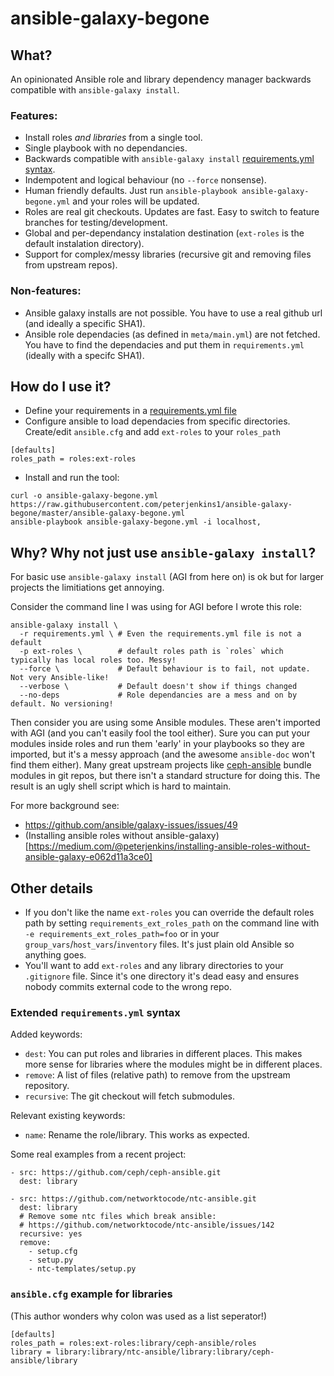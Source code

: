 # ansible-galaxy-begone

## What?

An opinionated Ansible role and library dependency manager backwards compatible with `ansible-galaxy install`.

### Features:
* Install roles *and libraries* from a single tool.
* Single playbook with no dependancies.
* Backwards compatible with `ansible-galaxy install` [requirements.yml syntax](http://docs.ansible.com/ansible/latest/galaxy.html#installing-multiple-roles-from-a-file).
* Indempotent and logical behaviour (no `--force` nonsense).
* Human friendly defaults. Just run `ansible-playbook ansible-galaxy-begone.yml` and your roles will be updated.
* Roles are real git checkouts. Updates are fast. Easy to switch to feature branches for testing/development.
* Global and per-dependancy instalation destination (`ext-roles` is the default instalation directory).
* Support for complex/messy libraries (recursive git and removing files from upstream repos).

### Non-features:
* Ansible galaxy installs are not possible. You have to use a real github url (and ideally a specific SHA1).
* Ansible role dependacies (as defined in `meta/main.yml`) are not fetched. You have to find the dependacies and put them in `requirements.yml` (ideally with a specifc SHA1).

## How do I use it?

* Define your requirements in a [requirements.yml file](http://docs.ansible.com/ansible/latest/galaxy.html#installing-multiple-roles-from-a-file)
* Configure ansible to load dependacies from specific directories. Create/edit `ansible.cfg` and add `ext-roles` to your `roles_path`
```
[defaults]
roles_path = roles:ext-roles
```
* Install and run the tool:
```
curl -o ansible-galaxy-begone.yml https://raw.githubusercontent.com/peterjenkins1/ansible-galaxy-begone/master/ansible-galaxy-begone.yml
ansible-playbook ansible-galaxy-begone.yml -i localhost,
```

## Why? Why not just use `ansible-galaxy install`?

For basic use `ansible-galaxy install` (AGI from here on) is ok but for larger projects the limitiations get annoying.

Consider the command line I was using for AGI before I wrote this role:
```
ansible-galaxy install \
  -r requirements.yml \ # Even the requirements.yml file is not a default
  -p ext-roles \        # default roles path is `roles` which typically has local roles too. Messy!
  --force \             # Default behaviour is to fail, not update. Not very Ansible-like!
  --verbose \           # Default doesn't show if things changed
  --no-deps             # Role dependancies are a mess and on by default. No versioning!  
```

Then consider you are using some Ansible modules. These aren't imported with AGI (and you can't easily fool the tool either). Sure you can put your modules inside roles and run them 'early' in your playbooks so they are imported, but it's a messy approach (and the awesome `ansible-doc` won't find them either). Many great upstream projects like [ceph-ansible](https://github.com/ceph/ceph-ansible/) bundle modules in git repos, but there isn't a standard structure for doing this. The result is an ugly shell script which is hard to maintain. 

For more background see:
* https://github.com/ansible/galaxy-issues/issues/49
* (Installing ansible roles without ansible-galaxy)[https://medium.com/@peterjenkins/installing-ansible-roles-without-ansible-galaxy-e062d11a3ce0]

## Other details

* If you don't like the name `ext-roles` you can override the default roles path by setting `requirements_ext_roles_path` on the command line with `-e requirements_ext_roles_path=foo` or in your `group_vars`/`host_vars`/`inventory` files. It's just plain old Ansible so anything goes.
* You'll want to add `ext-roles` and any library directories to your `.gitignore` file. Since it's one directory it's dead easy and ensures nobody commits external code to the wrong repo.

### Extended `requirements.yml` syntax 

Added keywords:

* `dest`: You can put roles and libraries in different places. This makes more sense for libraries where the modules might be in different places.
* `remove`: A list of files (relative path) to remove from the upstream repository.
* `recursive`: The git checkout will fetch submodules.

Relevant existing keywords:
* `name`: Rename the role/library. This works as expected.

Some real examples from a recent project:
```
- src: https://github.com/ceph/ceph-ansible.git
  dest: library

- src: https://github.com/networktocode/ntc-ansible.git
  dest: library
  # Remove some ntc files which break ansible:
  # https://github.com/networktocode/ntc-ansible/issues/142
  recursive: yes
  remove:
    - setup.cfg
    - setup.py
    - ntc-templates/setup.py
```

### `ansible.cfg` example for libraries

(This author wonders why colon was used as a list seperator!)

```
[defaults]
roles_path = roles:ext-roles:library/ceph-ansible/roles
library = library:library/ntc-ansible/library:library/ceph-ansible/library
```
